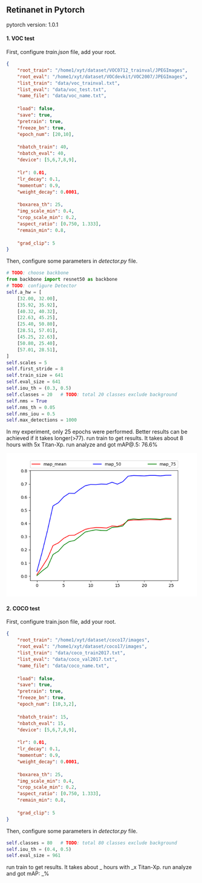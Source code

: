 ## Retinanet in Pytorch

pytorch version: 1.0.1



#### 1. VOC test

First, configure *train.json* file, add your root. 

```json
{
    "root_train": "/home1/xyt/dataset/VOC0712_trainval/JPEGImages",
    "root_eval": "/home1/xyt/dataset/VOCdevkit/VOC2007/JPEGImages",
    "list_train": "data/voc_trainval.txt",
    "list_eval": "data/voc_test.txt",
    "name_file": "data/voc_name.txt",

    "load": false,
    "save": true,
    "pretrain": true,
    "freeze_bn": true,
    "epoch_num": [20,10],

    "nbatch_train": 40,
    "nbatch_eval": 40,
    "device": [5,6,7,8,9],

    "lr": 0.01,
    "lr_decay": 0.1,
    "momentum": 0.9,
    "weight_decay": 0.0001,

    "boxarea_th": 25,
    "img_scale_min": 0.4,
    "crop_scale_min": 0.2,
    "aspect_ratio": [0.750, 1.333],
    "remain_min": 0.8,

    "grad_clip": 5
}
```

Then, configure some parameters in *detector.py* file.

```python
# TODO: choose backbone
from backbone import resnet50 as backbone
# TODO: configure Detector
self.a_hw = [
    [32.00, 32.00],
    [35.92, 35.92],
    [40.32, 40.32],
    [22.63, 45.25],
    [25.40, 50.80],
    [28.51, 57.01],
    [45.25, 22.63],
    [50.80, 25.40],
    [57.01, 28.51],
]
self.scales = 5
self.first_stride = 8
self.train_size = 641
self.eval_size = 641
self.iou_th = (0.3, 0.5)
self.classes = 20   # TODO: total 20 classes exclude background
self.nms = True
self.nms_th = 0.05
self.nms_iou = 0.5
self.max_detections = 1000
```

In my experiment, only 25 epochs were performed. Better results can be achieved if it takes longer(>77).
run train to get results. It takes about 8 hours with 5x Titan-Xp. 
run analyze and got mAP@.5: 76.6%

![](images/log_r50_map76.png)



#### 2. COCO test

First, configure train.json file, add your root. 

```json
{
    "root_train": "/home1/xyt/dataset/coco17/images",
    "root_eval": "/home1/xyt/dataset/coco17/images",
    "list_train": "data/coco_train2017.txt",
    "list_eval": "data/coco_val2017.txt",
    "name_file": "data/coco_name.txt",

    "load": false,
    "save": true,
    "pretrain": true,
    "freeze_bn": true,
    "epoch_num": [10,3,2],

    "nbatch_train": 15,
    "nbatch_eval": 15,
    "device": [5,6,7,8,9],

    "lr": 0.01,
    "lr_decay": 0.1,
    "momentum": 0.9,
    "weight_decay": 0.0001,

    "boxarea_th": 25,
    "img_scale_min": 0.4,
    "crop_scale_min": 0.2,
    "aspect_ratio": [0.750, 1.333],
    "remain_min": 0.8,

    "grad_clip": 5
}
```

Then, configure some parameters in *detector.py* file.

```python
self.classes = 80   # TODO: total 80 classes exclude background
self.iou_th = (0.4, 0.5)
self.eval_size = 961
```

run train to get results. It takes about _ hours with _x Titan-Xp. 
run analyze and got mAP: _%


